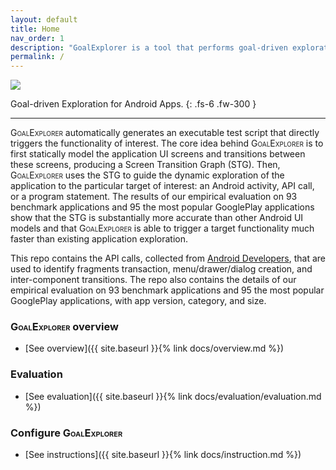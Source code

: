 ```yaml
---
layout: default
title: Home
nav_order: 1
description: "GoalExplorer is a tool that performs goal-driven exploration to trigger functionality of interest for Android apps."
permalink: /
---
```


<!-- <img src="../img/logo.png" width="262> -->
![](../img/logo.png)

Goal-driven Exploration for Android Apps.
{: .fs-6 .fw-300 }

<!-- [Overview](docs/overview.md){: .btn .btn-primary .fs-5 .mb-4 .mb-md-0 .mr-2 } [Download](https://drive.google.com/open?id=1w6MXs5gPbX-lpl2SE1jYz_Xo1A40rY13){: .btn .fs-5 .mb-4 .mb-md-0 } -->

---

<span style="font-variant:small-caps;">GoalExplorer</span> automatically generates an executable test script that directly triggers the functionality of interest. The core idea behind <span style="font-variant:small-caps;">GoalExplorer</span> is to first statically model the application UI screens and transitions between these screens, producing a Screen Transition Graph (STG). Then, <span style="font-variant:small-caps;">GoalExplorer</span> uses the STG to guide the dynamic exploration of the application to the particular target of interest: an Android activity, API call, or a program statement. The results of our empirical evaluation on 93 benchmark applications and 95 the most popular GooglePlay applications show that the STG is substantially more accurate than other Android UI models and that <span style="font-variant:small-caps;">GoalExplorer</span> is able to trigger a target functionality much faster than existing application exploration.

This repo contains the API calls, collected from [Android Developers](https://developer.android.com/), that are used to identify fragments transaction, menu/drawer/dialog creation, and inter-component transitions.
The repo also contains the details of our empirical evaluation on 93 benchmark applications and 95 the most popular GooglePlay applications, with app version, category, and size.

### <span style="font-variant:small-caps;">GoalExplorer</span> overview

- [See overview]({{ site.baseurl }}{% link docs/overview.md %})

### Evaluation

- [See evaluation]({{ site.baseurl }}{% link docs/evaluation/evaluation.md %})

### Configure <span style="font-variant:small-caps;">GoalExplorer</span>

- [See instructions]({{ site.baseurl }}{% link docs/instruction.md %})